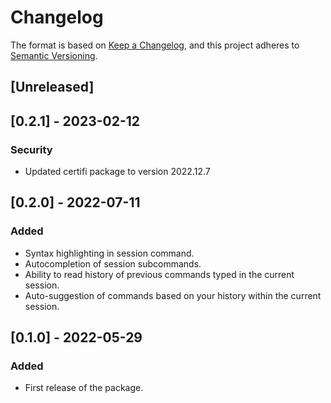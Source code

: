 # Changelog

The format is based on [Keep a Changelog](https://keepachangelog.com/en/1.0.0/),
and this project adheres to [Semantic Versioning](https://semver.org/spec/v2.0.0.html).

## [Unreleased]

## [0.2.1] - 2023-02-12

### Security

- Updated certifi package to version 2022.12.7

## [0.2.0] - 2022-07-11

### Added

- Syntax highlighting in session command.
- Autocompletion of session subcommands.
- Ability to read history of previous commands typed in the current session.
- Auto-suggestion of commands based on your history within the current session.

## [0.1.0] - 2022-05-29

### Added

- First release of the package.
